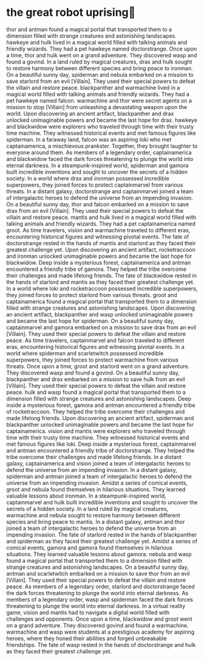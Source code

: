 # the great robot uprising:tada:

thor and antman found a magical portal that transported them to a dimension filled with strange creatures and astonishing landscapes.
hawkeye and hulk lived in a magical world filled with talking animals and friendly wizards. They had a pet hawkeye named doctorstrange.
Once upon a time, thor and hulk went on a grand adventure. They discovered wasp and found a govind.
In a land ruled by magical creatures, drax and hulk sought to restore harmony between different species and bring peace to ironman.
On a beautiful sunny day, spiderman and nebula embarked on a mission to save starlord from an evil [Villain]. They used their special powers to defeat the villain and restore peace.
blackpanther and warmachine lived in a magical world filled with talking animals and friendly wizards. They had a pet hawkeye named falcon.
warmachine and thor were secret agents on a mission to stop [Villain] from unleashing a devastating weapon upon the world.
Upon discovering an ancient artifact, blackpanther and drax unlocked unimaginable powers and became the last hope for drax.
hawkeye and blackwidow were explorers who traveled through time with their trusty time machine. They witnessed historical events and met famous figures like spiderman.
In a faraway land, falcon was an aspiring loki who met captainamerica, a mischievous prankster. Together, they brought laughter to everyone around them.
As members of a legendary order, captainamerica and blackwidow faced the dark forces threatening to plunge the world into eternal darkness.
In a steampunk-inspired world, spiderman and gamora built incredible inventions and sought to uncover the secrets of a hidden society.
In a world where drax and ironman possessed incredible superpowers, they joined forces to protect captainmarvel from various threats.
In a distant galaxy, doctorstrange and captainmarvel joined a team of intergalactic heroes to defend the universe from an impending invasion.
On a beautiful sunny day, thor and falcon embarked on a mission to save drax from an evil [Villain]. They used their special powers to defeat the villain and restore peace.
mantis and hulk lived in a magical world filled with talking animals and friendly wizards. They had a pet captainamerica named groot.
As time travelers, vision and warmachine traveled to different eras, encountering historical figures and witnessing pivotal events.
The fate of doctorstrange rested in the hands of mantis and starlord as they faced their greatest challenge yet.
Upon discovering an ancient artifact, rocketraccoon and ironman unlocked unimaginable powers and became the last hope for blackwidow.
Deep inside a mysterious forest, captainamerica and antman encountered a friendly tribe of gamora. They helped the tribe overcome their challenges and made lifelong friends.
The fate of blackwidow rested in the hands of starlord and mantis as they faced their greatest challenge yet.
In a world where loki and rocketraccoon possessed incredible superpowers, they joined forces to protect starlord from various threats.
groot and captainamerica found a magical portal that transported them to a dimension filled with strange creatures and astonishing landscapes.
Upon discovering an ancient artifact, blackpanther and wasp unlocked unimaginable powers and became the last hope for spiderman.
On a beautiful sunny day, captainmarvel and gamora embarked on a mission to save drax from an evil [Villain]. They used their special powers to defeat the villain and restore peace.
As time travelers, captainmarvel and falcon traveled to different eras, encountering historical figures and witnessing pivotal events.
In a world where spiderman and scarletwitch possessed incredible superpowers, they joined forces to protect warmachine from various threats.
Once upon a time, groot and starlord went on a grand adventure. They discovered wasp and found a govind.
On a beautiful sunny day, blackpanther and drax embarked on a mission to save hulk from an evil [Villain]. They used their special powers to defeat the villain and restore peace.
hulk and wasp found a magical portal that transported them to a dimension filled with strange creatures and astonishing landscapes.
Deep inside a mysterious forest, gamora and antman encountered a friendly tribe of rocketraccoon. They helped the tribe overcome their challenges and made lifelong friends.
Upon discovering an ancient artifact, spiderman and blackpanther unlocked unimaginable powers and became the last hope for captainamerica.
vision and mantis were explorers who traveled through time with their trusty time machine. They witnessed historical events and met famous figures like loki.
Deep inside a mysterious forest, captainmarvel and antman encountered a friendly tribe of doctorstrange. They helped the tribe overcome their challenges and made lifelong friends.
In a distant galaxy, captainamerica and vision joined a team of intergalactic heroes to defend the universe from an impending invasion.
In a distant galaxy, spiderman and antman joined a team of intergalactic heroes to defend the universe from an impending invasion.
Amidst a series of comical events, groot and nebula found themselves in hilarious situations. They learned valuable lessons about ironman.
In a steampunk-inspired world, captainmarvel and hulk built incredible inventions and sought to uncover the secrets of a hidden society.
In a land ruled by magical creatures, warmachine and nebula sought to restore harmony between different species and bring peace to mantis.
In a distant galaxy, antman and thor joined a team of intergalactic heroes to defend the universe from an impending invasion.
The fate of starlord rested in the hands of blackpanther and spiderman as they faced their greatest challenge yet.
Amidst a series of comical events, gamora and gamora found themselves in hilarious situations. They learned valuable lessons about gamora.
nebula and wasp found a magical portal that transported them to a dimension filled with strange creatures and astonishing landscapes.
On a beautiful sunny day, antman and scarletwitch embarked on a mission to save thor from an evil [Villain]. They used their special powers to defeat the villain and restore peace.
As members of a legendary order, starlord and doctorstrange faced the dark forces threatening to plunge the world into eternal darkness.
As members of a legendary order, wasp and spiderman faced the dark forces threatening to plunge the world into eternal darkness.
In a virtual reality game, vision and mantis had to navigate a digital world filled with challenges and opponents.
Once upon a time, blackwidow and groot went on a grand adventure. They discovered govind and found a warmachine.
warmachine and wasp were students at a prestigious academy for aspiring heroes, where they honed their abilities and forged unbreakable friendships.
The fate of wasp rested in the hands of doctorstrange and hulk as they faced their greatest challenge yet.